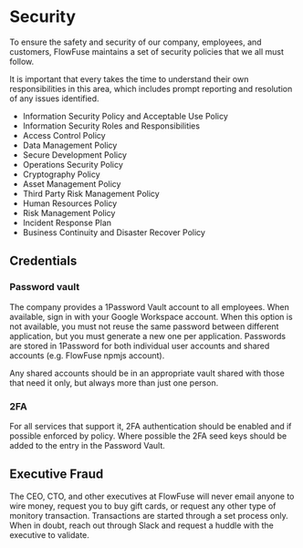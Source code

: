 # Security

To ensure the safety and security of our company, employees, and customers, FlowFuse maintains a set of security policies that we all must follow.

It is important that every takes the time to understand their own responsibilities in this area, which includes prompt reporting and resolution of any issues identified.

- Information Security Policy and Acceptable Use Policy
- Information Security Roles and Responsibilities
- Access Control Policy
- Data Management Policy
- Secure Development Policy
- Operations Security Policy
- Cryptography Policy
- Asset Management Policy
- Third Party Risk Management Policy
- Human Resources Policy
- Risk Management Policy
- Incident Response Plan
- Business Continuity and Disaster Recover Policy

## Credentials

### Password vault

The company provides a 1Password Vault account to all employees. When available, sign in with your Google Workspace account. When this option is not available, you must not reuse the same password between different application, but you must generate a new one per application. Passwords are stored in 1Password for both individual user accounts and shared accounts (e.g. FlowFuse npmjs account).

Any shared accounts should be in an appropriate vault shared with those that need it only, but always more than just one person.

### 2FA

For all services that support it, 2FA authentication should be enabled and if possible enforced by policy. Where possible the 2FA seed keys should be added to the entry in the Password Vault.

## Executive Fraud

The CEO, CTO, and other executives at FlowFuse will never email anyone to wire money, request you to buy gift cards, or request any other type of monitory transaction. Transactions are started through a set process only. When in doubt, reach out through Slack and request a huddle with the executive to validate.
